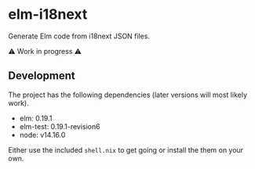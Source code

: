 # elm-i18next

Generate Elm code from i18next JSON files.

⚠️ Work in progress ⚠️

## Development

The project has the following dependencies (later versions will most likely work).

* elm: 0.19.1
* elm-test: 0.19.1-revision6
* node: v14.16.0

Either use the included `shell.nix` to get going or install the them on your own.
